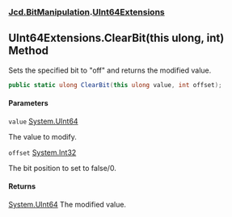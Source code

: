 ### [Jcd.BitManipulation](Jcd.BitManipulation.md 'Jcd.BitManipulation').[UInt64Extensions](Jcd.BitManipulation.UInt64Extensions.md 'Jcd.BitManipulation.UInt64Extensions')

## UInt64Extensions.ClearBit(this ulong, int) Method

Sets the specified bit to "off" and returns the modified value.

```csharp
public static ulong ClearBit(this ulong value, int offset);
```

#### Parameters

<a name='Jcd.BitManipulation.UInt64Extensions.ClearBit(thisulong,int).value'></a>

`value` [System.UInt64](https://docs.microsoft.com/en-us/dotnet/api/System.UInt64 'System.UInt64')

The value to modify.

<a name='Jcd.BitManipulation.UInt64Extensions.ClearBit(thisulong,int).offset'></a>

`offset` [System.Int32](https://docs.microsoft.com/en-us/dotnet/api/System.Int32 'System.Int32')

The bit position to set to false/0.

#### Returns

[System.UInt64](https://docs.microsoft.com/en-us/dotnet/api/System.UInt64 'System.UInt64')
The modified value.